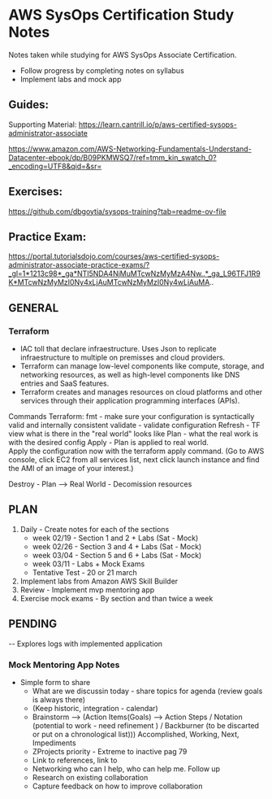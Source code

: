# AWS SysOps Certification Study Notes
Notes taken while studying for AWS SysOps Associate Certification.
- Follow progress by completing notes on syllabus
- Implement labs and mock app

## Guides:

Supporting Material:
https://learn.cantrill.io/p/aws-certified-sysops-administrator-associate

https://www.amazon.com/AWS-Networking-Fundamentals-Understand-Datacenter-ebook/dp/B09PKMWSQ7/ref=tmm_kin_swatch_0?_encoding=UTF8&qid=&sr=

## Exercises:
https://github.com/dbgoytia/sysops-training?tab=readme-ov-file

## Practice Exam:
https://portal.tutorialsdojo.com/courses/aws-certified-sysops-administrator-associate-practice-exams/?_gl=1*1213c98*_ga*NTI5NDA4NjMuMTcwNzMyMzA4Nw..*_ga_L96TFJ1R9K*MTcwNzMyMzI0Ny4xLjAuMTcwNzMyMzI0Ny4wLjAuMA..

## GENERAL

### Terraform 
- IAC toll that declare infraestructure. Uses Json to replicate infraestructure to multiple on premisses and cloud providers. 
- Terraform can manage low-level components like compute, storage, and networking resources, as well as high-level components like DNS entries and SaaS features.
- Terraform creates and manages resources on cloud platforms and other services through their application programming interfaces (APIs). 

Commands Terraform:
fmt - make sure your configuration is syntactically valid and internally consistent
validate - validate configuration
Refresh - TF view what is there in the "real world" looks like 
Plan - what the real work is with the desired config
Apply - Plan is applied to real world.  
Apply the configuration now with the terraform apply command. 
(Go to AWS console, click EC2 from all services list, next click launch instance and find the AMI of an image of your interest.)

Destroy - Plan --> Real World - Decomission resources


## PLAN 

1. Daily - Create notes for each of the sections
    - week 02/19 - Section 1 and 2 + Labs (Sat - Mock)
    - week 02/26 - Section 3 and 4 + Labs (Sat - Mock)
    - week 03/04 - Section 5 and 6 + Labs (Sat - Mock)
    - week 03/11 - Labs + Mock Exams
    - Tentative Test - 20 or 21 march
2. Implement labs from Amazon AWS Skill Builder
3. Review - Implement mvp mentoring app
4. Exercise mock exams - By section and than twice a week

## PENDING
-- Explores logs with implemented application

### Mock Mentoring App Notes
- Simple form to share 
    - What are we discussin today - share topics for agenda (review goals is always there)
    - (Keep historic, integration - calendar)
    - Brainstorm --> (Action Items(Goals) --> Action Steps / Notation (potential to work - need refinement ) / Backburner (to be discarted or put on a chronological list))) Accomplished, Working, Next, Impediments
    - ZProjects priority - Extreme to inactive pag 79
    - Link to references, link to 
    - Networking who can I help, who can help me. Follow up
    - Research on existing collaboration
    - Capture feedback on how to improve collaboration